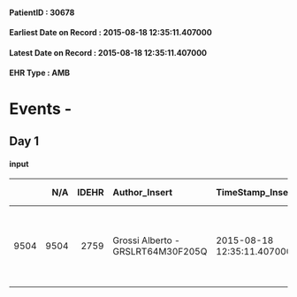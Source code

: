 
#### PatientID : 30678
#### Earliest Date on Record : 2015-08-18 12:35:11.407000
#### Latest Date on Record : 2015-08-18 12:35:11.407000
#### EHR Type : AMB

# Events - 

## Day 1

#### input
|      |    N/A |   IDEHR | Author_Insert                     | TimeStamp_Insert           | EHRType   |   PatientID |   IDDigitalSignDocument | persone_vicine   |   Unnamed: 0_x.1 |   IDANAMNESI_SOCIALE | Patient   | FamigliaAltro   | Paziente_T   | FamigliaAltro_T   |   Non_Rilevabile_x.1 | Note_Non_Rilevabile_x.1   | opt_Problemi   | chk_contr_sintomi   | opt_paziente_a   | opt_famiglia_a   | opt_adeguatezza   | opt_paziente_solo   | ds_note_con                                                                     | opt_presente_assente   | Caregiver_principale   | opt_capacita     | opt_risorse_ec   | opt_paziente_ad   | opt_caregiver_ad   | Fragility                    |
|-----:|-------:|--------:|:----------------------------------|:---------------------------|:----------|------------:|------------------------:|:-----------------|-----------------:|---------------------:|:----------|:----------------|:-------------|:------------------|---------------------:|:--------------------------|:---------------|:--------------------|:-----------------|:-----------------|:------------------|:--------------------|:--------------------------------------------------------------------------------|:-----------------------|:-----------------------|:-----------------|:-----------------|:------------------|:-------------------|:-----------------------------|
| 9504 |   9504 |    2759 | Grossi Alberto - GRSLRT64M30F205Q | 2015-08-18 12:35:11.407000 | AMB       |       30678 |                  120902 | N/A              |             1235 |                  806 | Si#1      | Si#1            | No#0         | Si#1              |                    0 | NR                        | No#0           | controllo sintomi#0 | Congruenti#1     | Congruenti#1     | No#0              | Si#1                | La paziente vive sola ed ha sempre rifiutato l'inserimento di un aiuto esterno. | Assente#0              | sorella e figlia       | Incrementabile#1 | Non adeguate#0   | Totale#2          | Totale#2           | sovraccarico assistenziale#4 |


